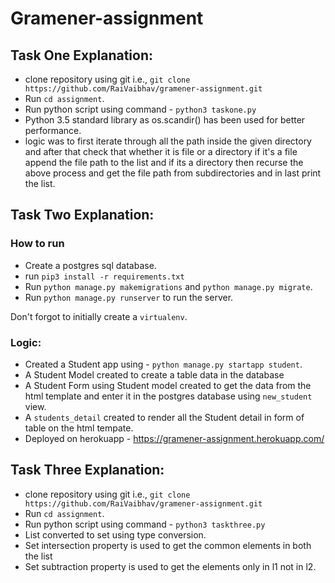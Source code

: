 # Gramener-assignment

## Task One Explanation:

- clone repository using git i.e., `git clone https://github.com/RaiVaibhav/gramener-assignment.git`
- Run `cd assignment`.
- Run python script using command - `python3 taskone.py`
- Python 3.5 standard library as os.scandir() has been used for better performance.
- logic was to first iterate through all the path inside the given directory and after that check
  that whether it is file or a directory if it's a file append the file path to the list and if its a directory then recurse the above process and get the file path from subdirectories and in last print the
  list.

## Task Two Explanation:

### How to run

- Create a postgres sql database.
- run `pip3 install -r requirements.txt`
- Run `python manage.py makemigrations` and `python manage.py migrate`.
- Run `python manage.py runserver` to run the server.

Don't forgot to initially create a `virtualenv`.

### Logic:

- Created a Student app using - `python manage.py startapp student`.
- A Student Model created to create a table data in the database
- A Student Form using Student model created to get the data from the html template
  and enter it in the postgres database using `new_student` view.
- A `students_detail` created to render all the Student detail in form of table on the html tempate.
- Deployed on herokuapp - https://gramener-assignment.herokuapp.com/

## Task Three Explanation:

- clone repository using git i.e., `git clone https://github.com/RaiVaibhav/gramener-assignment.git`
- Run `cd assignment`.
- Run python script using command - `python3 taskthree.py`
- List converted to set using type conversion.
- Set intersection property is used to get the common elements in both the list
- Set subtraction property is used to get the elements only in l1 not in l2.


